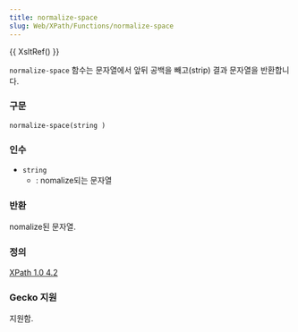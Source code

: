 ```yaml
---
title: normalize-space
slug: Web/XPath/Functions/normalize-space
---
```

{{ XsltRef() }}

`normalize-space` 함수는 문자열에서 앞뒤 공백을 빼고(strip) 결과 문자열을 반환합니다.

### 구문

```
normalize-space(string )
```

### 인수

- `string`
  - : nomalize되는 문자열

### 반환

nomalize된 문자열.

### 정의

[XPath 1.0 4.2](http://www.w3.org/TR/xpath#function-normalize-space)

### Gecko 지원

지원함.
